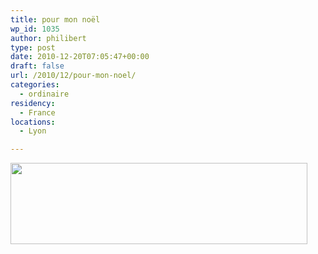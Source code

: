 ```yaml
---
title: pour mon noël
wp_id: 1035
author: philibert
type: post
date: 2010-12-20T07:05:47+00:00
draft: false
url: /2010/12/pour-mon-noel/
categories:
  - ordinaire
residency:
  - France
locations:
  - Lyon

---
```

[<img src="/uploads/2010/12/rice_anonyme.jpg" alt="" title="rice_anonyme" width="475" height="130" class="alignnone size-full wp-image-1038" srcset="/uploads/2010/12/rice_anonyme.jpg 480w, /uploads/2010/12/rice_anonyme-300x81.jpg 300w" sizes="(max-width: 475px) 100vw, 475px" />][1]

 [1]: /uploads/2010/12/rice_anonyme.jpg